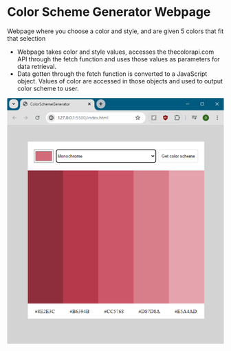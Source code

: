 # Color Scheme Generator Webpage

Webpage where you choose a color and style, and are given 5 colors
that fit that selection 

- Webpage takes color and style values, accesses the thecolorapi.com API through the fetch function and uses those values as parameters for data retrieval. 
- Data gotten through the fetch function is converted to a JavaScript object. Values of color are accessed in those objects and used to output color scheme to user.


![image of application](./ColorGenPic.png)

